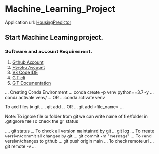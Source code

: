 # Machine_Learning_Project
Application url:
[HousingPredictor](https://ml-regression-app.herokuapp.com/)
## Start Machine Learning project.
### Software and account Requirement.
1. [Github Account](https://github.com)
2. [Heroku Account](https://dashboard.heroku.com/login)
3. [VS Code IDE](https://code.visualstudio.com/download)
4. [GIT cli](https://git-scm.com/downloads)
5. [GIT Documentation](https://git-scm.com/docs/gittutorial)

...
Creating Conda Environment
...
conda create -p venv python==3.7 -y
...
conda activate venv/
...
OR
...
conda activate venv


To add files to git
....
git add
...
OR
...
git add <file_name>
...

Note: To ignore file or folder from git we can write name of file/folder in .gitignore file
To check the git status

....
git status
...
To check all version maintained by git
...
git log
...
To create version/commit all changes by git
...
git commit -m "message"
...
To send version/changes to github
...
git push origin main
...
To check remote url
...
git remote -v
...
